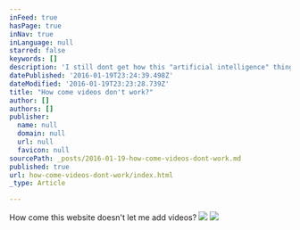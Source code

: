 ```yaml
---
inFeed: true
hasPage: true
inNav: true
inLanguage: null
starred: false
keywords: []
description: 'I still dont get how this "artificial intelligence" thing works on thegrid.'
datePublished: '2016-01-19T23:24:39.498Z'
dateModified: '2016-01-19T23:23:28.739Z'
title: "How come videos don't work?"
author: []
authors: []
publisher:
  name: null
  domain: null
  url: null
  favicon: null
sourcePath: _posts/2016-01-19-how-come-videos-dont-work.md
published: true
url: how-come-videos-dont-work/index.html
_type: Article

---
```

How come this website doesn't let me add videos?
![](https://the-grid-user-content.s3-us-west-2.amazonaws.com/3a6f972a-8826-4cd3-84d2-e5600fa1bd8f.jpg)
![](https://the-grid-user-content.s3-us-west-2.amazonaws.com/098f6bad-bc1d-46c5-a5f0-025f7b1a2642.jpg)